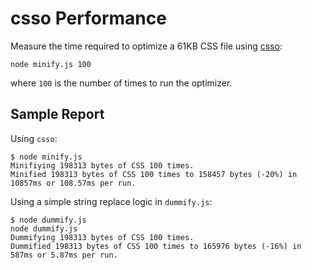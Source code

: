 # csso Performance

Measure the time required to optimize a 61KB CSS file using [csso](https://github.com/css/csso):

    node minify.js 100

where `100` is the number of times to run the optimizer.

## Sample Report

Using `csso`:

    $ node minify.js
    Minifiying 198313 bytes of CSS 100 times.
    Minified 198313 bytes of CSS 100 times to 158457 bytes (-20%) in 10857ms or 108.57ms per run.

Using a simple string replace logic in `dummify.js`:

    $ node dummify.js
    node dummify.js    
    Dummifying 198313 bytes of CSS 100 times.
    Dummified 198313 bytes of CSS 100 times to 165976 bytes (-16%) in 587ms or 5.87ms per run.
